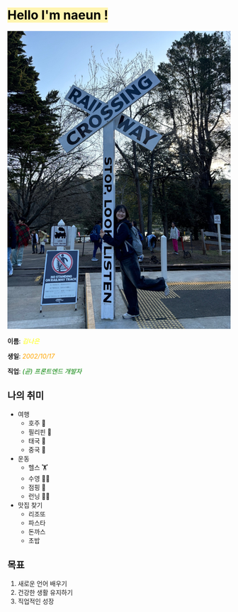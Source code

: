 # <span style="background-color:#fff5b1; color: black">Hello I'm naeun !</span>

![나](/assets/me.jpg)

**이름**: <span style="color:yellow;"> _김나은_ </span>

**생일**: <span style="color:orange;"> _2002/10/17_ </span>

**직업**: <span style="color:green;"> _(곧) 프론트엔드 개발자_ </span>

## 나의 취미

- 여행
  - 호주 🦘
  - 필리핀 🌴
  - 태국 🐘
  - 중국 👲
- 운동
  - 헬스 🏋
  - 수영 🏊‍♀
  - 점핑 🐇
  - 런닝 🏃‍♀
- 맛집 찾기
  - 리조또
  - 파스타
  - 돈까스
  - 초밥

## 목표

1. 새로운 언어 배우기
2. 건강한 생활 유지하기
3. 직업적인 성장
